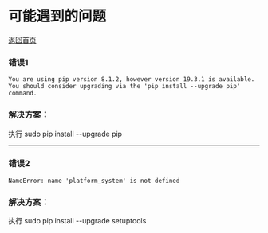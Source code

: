 # 可能遇到的问题

[返回首页](../../)

### 错误1

```
You are using pip version 8.1.2, however version 19.3.1 is available.
You should consider upgrading via the 'pip install --upgrade pip' command.
```

### 解决方案：

执行 sudo pip install --upgrade pip

---

### 错误2

```
NameError: name 'platform_system' is not defined
```

### 解决方案：
执行 sudo pip install --upgrade setuptools